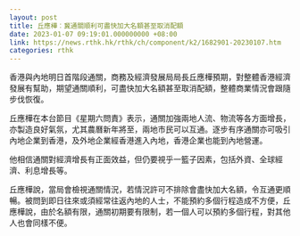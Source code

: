 ```yaml
---
layout: post
title: 丘應樺︰冀通關順利可盡快加大名額甚至取消配額
date: 2023-01-07 09:19:01.000000000 +08:00
link: https://news.rthk.hk/rthk/ch/component/k2/1682901-20230107.htm
categories: rthk
---
```


香港與內地明日首階段通關，商務及經濟發展局局長丘應樺預期，對整體香港經濟發展有幫助，期望通關順利，可盡快加大名額甚至取消配額，整體商業情況會跟隨步伐恢復。

丘應樺在本台節目《星期六問責》表示，通關加強兩地人流、物流等各方面增長，亦製造良好氣氛，尤其農曆新年將至，兩地市民可以互通。逐步有序通關亦可吸引內地企業到香港，及外地企業經香港進入內地，香港企業也能到內地營運。

他相信通關對經濟增長有正面效益，但仍要視乎一籃子因素，包括外資、全球經濟、利息增長等。

丘應樺說，當局會檢視通關情況，若情況許可不排除會盡快加大名額，令互通更順暢。被問到即日往來或須經常往返內地的人士，不能預約多個行程造成不方便，丘應樺說，由於名額有限，通關初期要有限制，若一個人可以預約多個行程，對其他人也會同樣不便。
